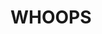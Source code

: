 <h1> WHOOPS </h1>
<a href="https://html.com/attributes/a-href/%22%3ELearn" about the a href attribute</a>
<b>
<br>
<ul>
<ol>
<mark
<!--YEET-->
